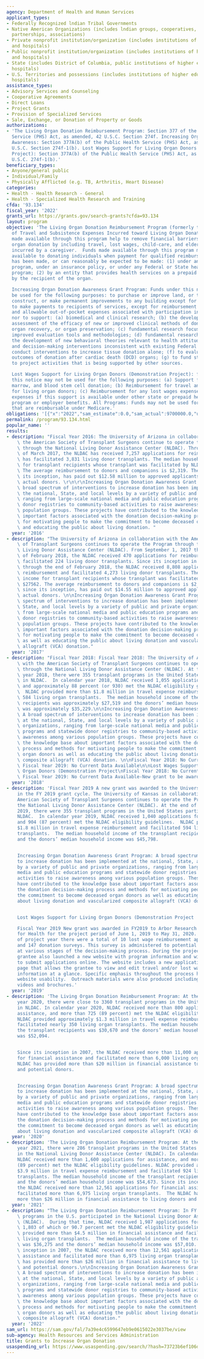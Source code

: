 ```yaml
---
agency: Department of Health and Human Services
applicant_types:
- Federally Recognized lndian Tribal Governments
- Native American Organizations (includes lndian groups, cooperatives, corporations,
  partnerships, associations)
- Private nonprofit institution/organization (includes institutions of higher education
  and hospitals)
- Public nonprofit institution/organization (includes institutions of higher education
  and hospitals)
- State (includes District of Columbia, public institutions of higher education and
  hospitals)
- U.S. Territories and possessions (includes institutions of higher education and
  hospitals)
assistance_types:
- Advisory Services and Counseling
- Cooperative Agreements
- Direct Loans
- Project Grants
- Provision of Specialized Services
- Sale, Exchange, or Donation of Property or Goods
authorizations:
- 'The Living Organ Donation Reimbursement Program: Section 377 of the Public Health
  Service (PHS) Act, as amended, 42 U.S.C. Section 274f. Increasing Organ Donation
  Awareness: Section 377A(b) of the Public Health Service (PHS) Act, as amended, 42
  U.S.C. Section 274f-1(b). Lost Wages Support for Living Organ Donors (Demonstration
  Project): Section 377A(b) of the Public Health Service (PHS) Act, as amended, 42
  U.S.C. 274f-1(b).'
beneficiary_types:
- Anyone/general public
- Individual/Family
- Physically Afflicted (e.g. TB, Arthritis, Heart Disease)
categories:
- Health - Health Research - General
- Health - Specialized Health Research and Training
cfda: '93.134'
fiscal_year: '2022'
grants_url: https://grants.gov/search-grants?cfda=93.134
layout: program
objective: 'The Living Organ Donation Reimbursement Program (formerly the Reimbursement
  of Travel and Subsistence Expenses Incurred toward Living Organ Donation): Funds
  made available through this program help to remove financial barriers to living
  organ donation by including travel, lost wages, child-care, and elder-care expenses
  incurred by a caregiver.  Funds made available through this program may not be made
  available to donating individuals when payment for qualified reimbursement expenses
  has been made, or can reasonably be expected to be made: (1) under any State compensation
  program, under an insurance policy, or under any Federal or State health benefits
  program; (2) by an entity that provides health services on a prepaid basis; or (3)
  by the recipient of the organ.

  Increasing Organ Donation Awareness Grant Program: Funds under this notice may not
  be used for the following purposes: to purchase or improve land, or to purchase,
  construct, or make permanent improvements to any building except for minor remodeling;
  to make payments to recipients of services, except for reimbursement of reasonable
  and allowable out-of-pocket expenses associated with participation in project activities;
  nor to support: (a) biomedical and clinical research; (b) the development and/or
  assessment of the efficacy of new or improved clinical methods of donor management,
  organ recovery, or organ preservation; (c) fundamental research focused on new or
  improved evaluation tools and methodologies; (d) fundamental research focused on
  the development of new behavioral theories relevant to health attitudes, practices,
  and decision-making interventions inconsistent with existing Federal law; (e) to
  conduct interventions to increase tissue donation alone; (f) to evaluate clinical
  outcomes of donation after cardiac death (DCD) organs; (g) to fund staff time devoted
  to project activities that is being supported by other sources.

  Lost Wages Support for Living Organ Donors (Demonstration Project): funds under
  this notice may not be used for the following purposes: (a) Support for blood, bone
  marrow, and blood stem cell donation; (b) Reimbursement for travel and related expenses
  for living organ donors; (c) Reimbursement for any lost wages expenses and similar
  expenses if this support is available under other state or prepaid health or insurance
  program or employer benefits. All Programs: Funds may not be used for activities
  that are reimbursable under Medicare.'
obligations: '[{"x":"2022","sam_estimate":0.0,"sam_actual":9700000.0,"usa_spending_actual":9661874.66},{"x":"2023","sam_estimate":7000000.0,"sam_actual":0.0,"usa_spending_actual":6990926.94},{"x":"2024","sam_estimate":8000000.0,"sam_actual":0.0,"usa_spending_actual":2188609.18}]'
permalink: /program/93.134.html
popular_name: ''
results:
- description: "Fiscal Year 2016: The University of Arizona in collaboration with\
    \ the American Society of Transplant Surgeons continue to operate the Program\
    \ through the National Living Donor Assistance Center (NLDAC). Through the end\
    \ of March 2017, the NLDAC has received 7,257 applications for reimbursement and\
    \ has facilitated 3,831 living donor transplants. The median household income\
    \ for transplant recipients whose transplant was facilitated by NLDAC is $26,914.\
    \ The average reimbursement to donors and companions is $2,319. The NLDAC, since\
    \ its inception, has paid out $12.58 million to approved applicants including\
    \ actual donors. \r\n\r\nIncreasing Organ Donation Awareness Grant Program:. A\
    \ broad spectrum of interventions to increase donation has been implemented at\
    \ the national, State, and local levels by a variety of public and private organizations,\
    \ ranging from large-scale national media and public education programs and statewide\
    \ donor registries to community-based activities to raise awareness among various\
    \ population groups. These projects have contributed to the knowledge base about\
    \ important factors associated with the donation decision-making process and methods\
    \ for motivating people to make the commitment to become deceased organ donors\
    \ and educating the public about living donation. "
  year: '2016'
- description: "The University of Arizona in collaboration with the American Society\
    \ of Transplant Surgeons continues to operate the Program through the National\
    \ Living Donor Assistance Center (NLDAC). From September 1, 2017 through the end\
    \ of February 2018, the NLDAC received 470 applications for reimbursement and\
    \ facilitated 224 living donor transplants. Since its inception in October 2007\
    \ through the end of February 2018, the NLDAC received 8,808 applications for\
    \ reimbursement and facilitated 4,273 living donor transplants. The median household\
    \ income for transplant recipients whose transplant was facilitated by NLDAC is\
    \ $27562. The average reimbursement to donors and companions is $2,313. The NLDAC,\
    \ since its inception, has paid out $14.55 million to approved applicants including\
    \ actual donors. \n\nIncreasing Organ Donation Awareness Grant Program: A broad\
    \ spectrum of interventions to increase donation has been implemented at the national,\
    \ State, and local levels by a variety of public and private organizations, ranging\
    \ from large-scale national media and public education programs and statewide\
    \ donor registries to community-based activities to raise awareness among various\
    \ population groups. These projects have contributed to the knowledge base about\
    \ important factors associated with the donation decision-making process and methods\
    \ for motivating people to make the commitment to become deceased organ donors\
    \ as well as educating the public about living donation and vascularized composite\
    \ allograft (VCA) donation."
  year: '2017'
- description: "Fiscal Year 2018: Fiscal Year 2018: The University of Arizona in collaboration\
    \ with the American Society of Transplant Surgeons continues to operate the Program\
    \ through the National Living Donor Assistance Center (NLDAC). At the end of calendar\
    \ year 2018, there were 355 transplant programs in the United States participating\
    \ in NLDAC.  In calendar year 2018, NLDAC received 1,055 applications for assistance\
    \ and approximately 88 percent (or 930) met the NLDAC eligibility guidelines.\
    \  NLDAC provided more than $1.8 million in travel expense reimbursement and facilitated\
    \ 584 living organ transplants.  The median household income of the transplant\
    \ recipients was approximately $27,519 and the donors’ median household income\
    \ was approximately $35,229.\n\nIncreasing Organ Donation Awareness Grant Program:\
    \ A broad spectrum of interventions to increase donation has been implemented\
    \ at the national, State, and local levels by a variety of public and private\
    \ organizations, ranging from large-scale national media and public education\
    \ programs and statewide donor registries to community-based activities to raise\
    \ awareness among various population groups. These projects have contributed to\
    \ the knowledge base about important factors associated with the donation decision-making\
    \ process and methods for motivating people to make the commitment to become deceased\
    \ organ donors as well as educating the public about living donation and vascularized\
    \ composite allograft (VCA) donation. \n\nFiscal Year 2018: No Current Data Available\
    \ Fiscal Year 2019: No Current Data Available\n\nLost Wages Support for Living\
    \ Organ Donors (Demonstration Project\nFiscal Year 2018: No Current Data Available\
    \ Fiscal Year 2019: No Current Data Available-New grant to be awarded in FY2019."
  year: '2018'
- description: 'Fiscal Year 2019 A new grant was awarded to the University of Kansas
    in the FY 2019 grant cycle. The University of Kansas in collaboration with the
    American Society of Transplant Surgeons continues to operate the Program through
    the National Living Donor Assistance Center (NLDAC). At the end of calendar year
    2019, there were 355 transplant programs in the United States participating in
    NLDAC.  In calendar year 2019, NLDAC received 1,040 applications for assistance,
    and 904 (87 percent) met the NLDAC eligibility guidelines.  NLDAC provided approximately
    $1.8 million in travel expense reimbursement and facilitated 594 living organ
    transplants.  The median household income of the transplant recipients was $31,772
    and the donors’ median household income was $45,798.


    Increasing Organ Donation Awareness Grant Program: A broad spectrum of interventions
    to increase donation has been implemented at the national, State, and local levels
    by a variety of public and private organizations, ranging from large-scale national
    media and public education programs and statewide donor registries to community-based
    activities to raise awareness among various population groups. These projects
    have contributed to the knowledge base about important factors associated with
    the donation decision-making process and methods for motivating people to make
    the commitment to become deceased organ donors as well as educating the public
    about living donation and vascularized composite allograft (VCA) donation.


    Lost Wages Support for Living Organ Donors (Demonstration Project

    Fiscal Year 2019 New grant was awarded in FY2019 to Arbor Research Collaborative
    for Health for the project period of June 1, 2019 to May 31, 2020. At the end
    of project year there were a total of 10 lost wage reimbursement applications
    and 147 donation surveys. This survey is administered to potential organ donors
    at various stages of the decision-making process. During the project period, the
    grantee also launched a new website with program information and with the option
    to submit applications online. The website includes a new application summary
    page that allows the grantee to view and edit travel and/or lost wages application
    information at a glance. Specific emphasis throughout the process has been on
    website usability.  Outreach materials were also produced including educational
    videos and brochures.'
  year: '2019'
- description: 'The Living Organ Donation Reimbursement Program: At the end of calendar
    year 2020, there were close to 3360 transplant programs in the United States participating
    in NLDAC. In calendar year 2020, NLDAC received more than 800 applications for
    assistance, and more than 725 (89 percent) met the NLDAC eligibility guidelines.
    NLDAC provided approximately $1.3 million in travel expense reimbursement and
    facilitated nearly 350 living organ transplants. The median household income of
    the transplant recipients was $30,670 and the donors’ median household income
    was $52,094.


    Since its inception in 2007, the NLDAC received more than 11,000 applications
    for financial assistance and facilitated more than 6,000 living organ transplants.  The
    NLDAC has provided more than $20 million in financial assistance to living donors
    and potential donors.


    Increasing Organ Donation Awareness Grant Program: A broad spectrum of interventions
    to increase donation has been implemented at the national, State, and local levels
    by a variety of public and private organizations, ranging from large-scale national
    media and public education programs and statewide donor registries to community-based
    activities to raise awareness among various population groups. These projects
    have contributed to the knowledge base about important factors associated with
    the donation decision-making process and methods for motivating people to make
    the commitment to become deceased organ donors as well as educating the public
    about living donation and vascularized composite allograft (VCA) donation.'
  year: '2020'
- description: 'The Living Organ Donation Reimbursement Program: At the end of calendar
    year 2021, there were 286 transplant programs in the United States participating
    in the National Living Donor Assistance Center (NLDAC). In calendar year 2021,
    NLDAC received more than 1,600 applications for assistance, and more than 1,490
    (89 percent) met the NLDAC eligibility guidelines. NLDAC provided approximately
    $3.9 million in travel expense reimbursement and facilitated 924 living organ
    transplants. The median household income of the transplant recipients was $34,673
    and the donors’ median household income was $54,673. Since its inception in 2007,
    the NLDAC received more than 12,561 applications for financial assistance and
    facilitated more than 6,975 living organ transplants.  The NLDAC has provided
    more than $26 million in financial assistance to living donors and potential donors.'
  year: '2021'
- description: "The Living Organ Donation Reimbursement Program: In FY 2022, 374 transplant\
    \ programs in the U.S. participated in the National Living Donor Assistance Center\
    \ (NLDAC).  During that time, NLDAC received 1,987 applications for assistance,\
    \ 1,803 of which or 90.7 percent met the NLDAC eligibility guidelines.  NLDAC\
    \ provided more than $4.5 million in financial assistance and facilitated 1,111\
    \ living organ transplants.  The median household income of the transplant recipients\
    \ was $36,275 and the donors’ median household income was $57,010.  \nSince its\
    \ inception in 2007, the NLDAC received more than 12,561 applications for financial\
    \ assistance and facilitated more than 6,975 living organ transplants.  The NLDAC\
    \ has provided more than $26 million in financial assistance to living donors\
    \ and potential donors.\n\nIncreasing Organ Donation Awareness Grant Program:\
    \ A broad spectrum of interventions to increase donation has been implemented\
    \ at the national, State, and local levels by a variety of public and private\
    \ organizations, ranging from large-scale national media and public education\
    \ programs and statewide donor registries to community-based activities to raise\
    \ awareness among various population groups. These projects have contributed to\
    \ the knowledge base about important factors associated with the donation decision-making\
    \ process and methods for motivating people to make the commitment to become deceased\
    \ organ donors as well as educating the public about living donation and vascularized\
    \ composite allograft (VCA) donation."
  year: '2022'
sam_url: https://sam.gov/fal/7a39e4c6599647eb9e0615022e3037be/view
sub-agency: Health Resources and Services Administration
title: Grants to Increase Organ Donation
usaspending_url: https://www.usaspending.gov/search/?hash=73723b6ef106d4eed6e234c7e8bff856
---
```

